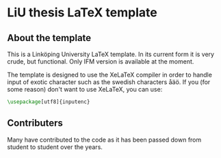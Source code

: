 # LiU thesis LaTeX template

## About the template
This is a Linköping University LaTeX template. In its current form it is very crude, but functional. Only IFM version is available at the moment.

The template is designed to use the XeLaTeX compiler in order to handle input of exotic character such as the swedish characters åäö. If you (for some reason) don't want to use XeLaTeX, you can use:
```latex
\usepackage[utf8]{inputenc}
```

## Contributers
Many have contributed to the code as it has been passed down from student to student over the years. 
